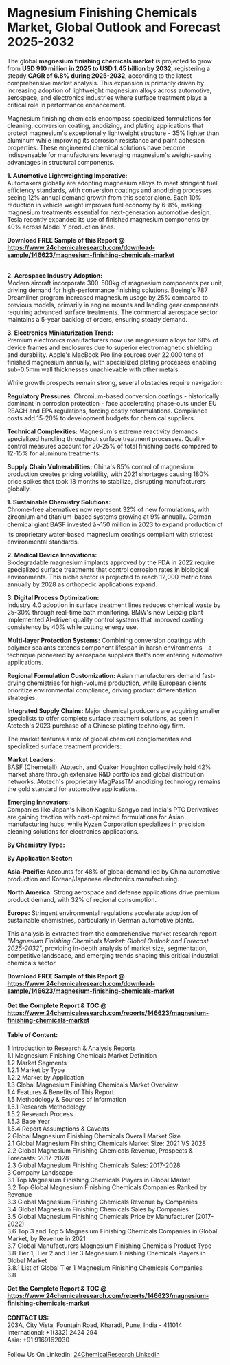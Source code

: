 <h1>Magnesium Finishing Chemicals Market, Global Outlook and Forecast 2025-2032</h1><p>The global <strong>magnesium finishing chemicals market</strong> is projected to grow from <strong>USD 910 million in 2025 to USD 1.45 billion by 2032</strong>, registering a steady <strong>CAGR of 6.8% during 2025-2032</strong>, according to the latest comprehensive market analysis. This expansion is primarily driven by increasing adoption of lightweight magnesium alloys across automotive, aerospace, and electronics industries where surface treatment plays a critical role in performance enhancement.</p><p>Magnesium finishing chemicals encompass specialized formulations for cleaning, conversion coating, anodizing, and plating applications that protect magnesium's exceptionally lightweight structure - 35% lighter than aluminum while improving its corrosion resistance and paint adhesion properties. These engineered chemical solutions have become indispensable for manufacturers leveraging magnesium's weight-saving advantages in structural components.</p><p><strong>1. Automotive Lightweighting Imperative:</strong><br>
Automakers globally are adopting magnesium alloys to meet stringent fuel efficiency standards, with conversion coatings and anodizing processes seeing 12% annual demand growth from this sector alone. Each 10% reduction in vehicle weight improves fuel economy by 6-8%, making magnesium treatments essential for next-generation automotive design. Tesla recently expanded its use of finished magnesium components by 40% across Model Y production lines.</p><div><b>Download FREE Sample of this Report @ 
            <a href="https://www.24chemicalresearch.com/download-sample/146623/magnesium-finishing-chemicals-market">
            https://www.24chemicalresearch.com/download-sample/146623/magnesium-finishing-chemicals-market</a></b></div><br><p><strong>2. Aerospace Industry Adoption:</strong><br>
Modern aircraft incorporate 300-500kg of magnesium components per unit, driving demand for high-performance finishing solutions. Boeing's 787 Dreamliner program increased magnesium usage by 25% compared to previous models, primarily in engine mounts and landing gear components requiring advanced surface treatments. The commercial aerospace sector maintains a 5-year backlog of orders, ensuring steady demand.</p><p><strong>3. Electronics Miniaturization Trend:</strong><br>
Premium electronics manufacturers now use magnesium alloys for 68% of device frames and enclosures due to superior electromagnetic shielding and durability. Apple's MacBook Pro line sources over 22,000 tons of finished magnesium annually, with specialized plating processes enabling sub-0.5mm wall thicknesses unachievable with other metals.</p><p>While growth prospects remain strong, several obstacles require navigation:</p><p><strong>Regulatory Pressures:</strong> Chromium-based conversion coatings - historically dominant in corrosion protection - face accelerating phase-outs under EU REACH and EPA regulations, forcing costly reformulations. Compliance costs add 15-20% to development budgets for chemical suppliers.</p><p><strong>Technical Complexities:</strong> Magnesium's extreme reactivity demands specialized handling throughout surface treatment processes. Quality control measures account for 20-25% of total finishing costs compared to 12-15% for aluminum treatments.</p><p><strong>Supply Chain Vulnerabilities:</strong> China's 85% control of magnesium production creates pricing volatility, with 2021 shortages causing 180% price spikes that took 18 months to stabilize, disrupting manufacturers globally.</p><p><strong>1. Sustainable Chemistry Solutions:</strong><br>
Chrome-free alternatives now represent 32% of new formulations, with zirconium and titanium-based systems growing at 9% annually. German chemical giant BASF invested â¬150 million in 2023 to expand production of its proprietary water-based magnesium coatings compliant with strictest environmental standards.</p><p><strong>2. Medical Device Innovations:</strong><br>
Biodegradable magnesium implants approved by the FDA in 2022 require specialized surface treatments that control corrosion rates in biological environments. This niche sector is projected to reach 12,000 metric tons annually by 2028 as orthopedic applications expand.</p><p><strong>3. Digital Process Optimization:</strong><br>
Industry 4.0 adoption in surface treatment lines reduces chemical waste by 25-30% through real-time bath monitoring. BMW's new Leipzig plant implemented AI-driven quality control systems that improved coating consistency by 40% while cutting energy use.</p><p><strong>Multi-layer Protection Systems:</strong> Combining conversion coatings with polymer sealants extends component lifespan in harsh environments - a technique pioneered by aerospace suppliers that's now entering automotive applications.</p><p><strong>Regional Formulation Customization:</strong> Asian manufacturers demand fast-drying chemistries for high-volume production, while European clients prioritize environmental compliance, driving product differentiation strategies.</p><p><strong>Integrated Supply Chains:</strong> Major chemical producers are acquiring smaller specialists to offer complete surface treatment solutions, as seen in Atotech's 2023 purchase of a Chinese plating technology firm.</p><p>The market features a mix of global chemical conglomerates and specialized surface treatment providers:</p><p><strong>Market Leaders:</strong><br>
BASF (Chemetall), Atotech, and Quaker Houghton collectively hold 42% market share through extensive R&amp;D portfolios and global distribution networks. Atotech's proprietary MagPassTM anodizing technology remains the gold standard for automotive applications.</p><p><strong>Emerging Innovators:</strong><br>
Companies like Japan's Nihon Kagaku Sangyo and India's PTG Derivatives are gaining traction with cost-optimized formulations for Asian manufacturing hubs, while Kyzen Corporation specializes in precision cleaning solutions for electronics applications.</p><p><strong>By Chemistry Type:</strong></p><p><strong>By Application Sector:</strong></p><p><strong>Asia-Pacific:</strong> Accounts for 48% of global demand led by China automotive production and Korean/Japanese electronics manufacturing.</p><p><strong>North America:</strong> Strong aerospace and defense applications drive premium product demand, with 32% of regional consumption.</p><p><strong>Europe:</strong> Stringent environmental regulations accelerate adoption of sustainable chemistries, particularly in German automotive plants.</p><p>This analysis is extracted from the comprehensive market research report "<em>Magnesium Finishing Chemicals Market: Global Outlook and Forecast 2025-2032</em>", providing in-depth analysis of market size, segmentation, competitive landscape, and emerging trends shaping this critical industrial chemicals sector.</p><div><b>Download FREE Sample of this Report @ 
            <a href="https://www.24chemicalresearch.com/download-sample/146623/magnesium-finishing-chemicals-market">
            https://www.24chemicalresearch.com/download-sample/146623/magnesium-finishing-chemicals-market</a></b></div><br><div><b>Get the Complete Report & TOC @ 
            <a href="https://www.24chemicalresearch.com/reports/146623/magnesium-finishing-chemicals-market">
            https://www.24chemicalresearch.com/reports/146623/magnesium-finishing-chemicals-market</a></b></div><br>
            <b>Table of Content:</b><p>1 Introduction to Research & Analysis Reports<br />
    1.1 Magnesium Finishing Chemicals Market Definition<br />
    1.2 Market Segments<br />
        1.2.1 Market by Type<br />
        1.2.2 Market by Application<br />
    1.3 Global Magnesium Finishing Chemicals Market Overview<br />
    1.4 Features & Benefits of This Report<br />
    1.5 Methodology & Sources of Information<br />
        1.5.1 Research Methodology<br />
        1.5.2 Research Process<br />
        1.5.3 Base Year<br />
        1.5.4 Report Assumptions & Caveats<br />
2 Global Magnesium Finishing Chemicals Overall Market Size<br />
    2.1 Global Magnesium Finishing Chemicals Market Size: 2021 VS 2028<br />
    2.2 Global Magnesium Finishing Chemicals Revenue, Prospects & Forecasts: 2017-2028<br />
    2.3 Global Magnesium Finishing Chemicals Sales: 2017-2028<br />
3 Company Landscape<br />
    3.1 Top Magnesium Finishing Chemicals Players in Global Market<br />
    3.2 Top Global Magnesium Finishing Chemicals Companies Ranked by Revenue<br />
    3.3 Global Magnesium Finishing Chemicals Revenue by Companies<br />
    3.4 Global Magnesium Finishing Chemicals Sales by Companies<br />
    3.5 Global Magnesium Finishing Chemicals Price by Manufacturer (2017-2022)<br />
    3.6 Top 3 and Top 5 Magnesium Finishing Chemicals Companies in Global Market, by Revenue in 2021<br />
    3.7 Global Manufacturers Magnesium Finishing Chemicals Product Type<br />
    3.8 Tier 1, Tier 2 and Tier 3 Magnesium Finishing Chemicals Players in Global Market<br />
        3.8.1 List of Global Tier 1 Magnesium Finishing Chemicals Companies<br />
        3.8</p><div><b>Get the Complete Report & TOC @ 
            <a href="https://www.24chemicalresearch.com/reports/146623/magnesium-finishing-chemicals-market">
            https://www.24chemicalresearch.com/reports/146623/magnesium-finishing-chemicals-market</a></b></div><br><b>CONTACT US:</b><br>
            203A, City Vista, Fountain Road, Kharadi, Pune, India - 411014<br>
            International: +1(332) 2424 294<br>
            Asia: +91 9169162030 <br><br>
            Follow Us On LinkedIn: <a href="https://www.linkedin.com/company/24chemicalresearch/">24ChemicalResearch LinkedIn</a>